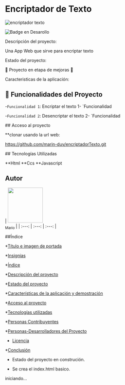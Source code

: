 <h1 aling="center"> Encriptador de Texto </h1>

![encriptador texto](https://github.com/user-attachments/assets/6ba4609f-b3a1-4a89-844f-4044cba2c716)

![Badge en Desarollo](https://img.shields.io/badge/STATUS-EN%20DESAROLLO-green)

Descripción del proyecto:

Una App Web que sirve para encriptar texto

Estado del proyecto:

🚧 Proyecto en etapa de mejoras 🚧

Caracteristicas de la aplicación:

## 🔨 Funcionalidades del Proyecto

-`Funcionalidad 1`: Encriptar el texto 1- `Funcionalidad

-`Funcionalidad 2`: Desencriptar el texto 2- `Funcionalidad

\## Acceso al proyecto

**clonar usando la url web: 

https://github.com/marin-duv/encriptadorTexto.git


\## Tecnologías Utilizadas

**Html
**Ccs
**Javascript

## Autor


| [<img src="https://avatars.githubusercontent.com/u/37356058?v=4" width=115><br><sub>Mario</sub>]([https://github.com/marin-duv]) |
| :---: | :---: | :---: |




##Índice

*[Título e imagen de portada](#Título-e-imagen-de-portada)

*[Insignias](#insignias)

*[Índice](#índice)

*[Descripción del proyecto](#descripción-del-proyecto)

*[Estado del proyecto](#Estado-del-proyecto)

*[Características de la aplicación y demostración](#Características-de-la-aplicación-y-demostración)

*[Acceso al proyecto](#acceso-proyecto)

*[Tecnologías utilizadas](#tecnologías-utilizadas)

*[Personas Contribuyentes](#personas-contribuyentes)

*[Personas-Desarrolladores del Proyecto](#personas-desarrolladores)

* [Licencia](#licencia)

*[Conclusión](#conclusión)

- Estado del proyecto en construción.

- Se crea el index.html basico.

iniciando...
